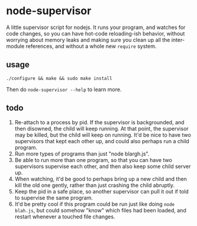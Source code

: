 # node-supervisor

A little supervisor script for nodejs.  It runs your program, and watches for code changes, so you can have hot-code reloading-ish behavior, without worrying about memory leaks and making sure you clean up all the inter-module references, and without a whole new `require` system.

## usage

`./configure && make && sudo make install`

Then do `node-supervisor --help` to learn more.

## todo

1. Re-attach to a process by pid.  If the supervisor is backgrounded, and then disowned, the child will keep running.  At that point, the supervisor may be killed, but the child will keep on running.  It'd be nice to have two supervisors that kept each other up, and could also perhaps run a child program.
2. Run more types of programs than just "node blargh.js".
3. Be able to run more than one program, so that you can have two supervisors supervise each other, and then also keep some child server up.
4. When watching, it'd be good to perhaps bring up a new child and then kill the old one gently, rather than just crashing the child abruptly.
5. Keep the pid in a safe place, so another supervisor can pull it out if told to supervise the same program.
6. It'd be pretty cool if this program could be run just like doing `node blah.js`, but could somehow "know" which files had been loaded, and restart whenever a touched file changes.
